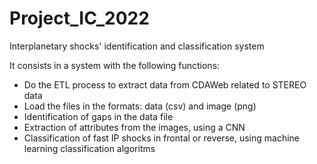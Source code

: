 # Project_IC_2022
Interplanetary shocks' identification and classification system

It consists in a system with the following functions:
- Do the ETL process to extract data from CDAWeb related to STEREO data
- Load the files in the formats: data (csv) and image (png)
- Identification of gaps in the data file
- Extraction of attributes from the images, using a CNN
- Classification of fast IP shocks in frontal or reverse, using machine learning classification algoritms
